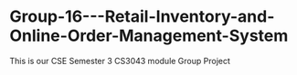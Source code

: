 # Group-16---Retail-Inventory-and-Online-Order-Management-System
This is our CSE Semester 3 CS3043 module Group Project
